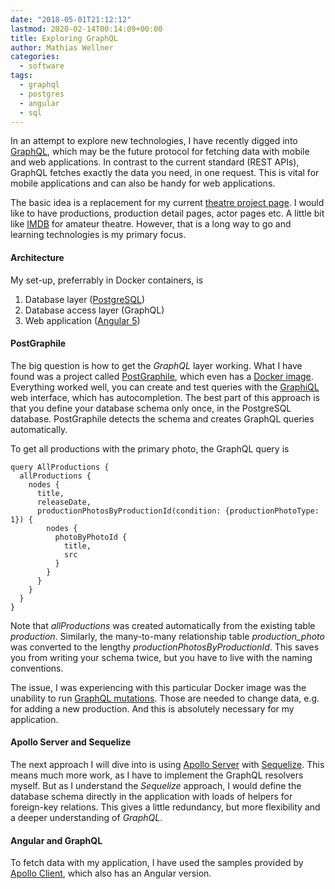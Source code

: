 ```yaml
---
date: "2018-05-01T21:12:12"
lastmod: 2020-02-14T00:14:09+00:00
title: Exploring GraphQL
author: Mathias Wellner
categories:
  - software
tags:
  - graphql
  - postgres
  - angular
  - sql
---
```

In an attempt to explore new technologies, I have recently digged into [GraphQL](http://graphql.org/), which may be the future protocol for fetching data with mobile and web applications. In contrast to the current standard (REST APIs), GraphQL fetches exactly the data you need, in one request. This is vital for mobile applications and can also be handy for web applications. 

<!--more-->

The basic idea is a replacement for my current [theatre project page](https://mwellner.de/theater/). I would like to have productions, production detail pages, actor pages etc. A little bit like [IMDB](https://www.imdb.com/) for amateur theatre. However, that is a long way to go and learning technologies is my primary focus. 

#### Architecture

My set-up, preferrably in Docker containers, is

1. Database layer ([PostgreSQL](https://www.postgresql.org/))
2. Database access layer (GraphQL)
3. Web application ([Angular 5](https://angular.io/))

#### PostGraphile

The big question is how to get the <em>GraphQL</em> layer working. What I have found was a project called [PostGraphile](https://www.graphile.org/postgraphile/), which even has a [Docker image](https://hub.docker.com/r/tyvdh/postgraphile/). Everything worked well, you can create and test queries with the [GraphiQL](https://github.com/graphql/graphiql) web interface, which has autocompletion. The best part of this approach is that you define your database schema only once, in the PostgreSQL database. PostGraphile detects the schema and creates GraphQL queries automatically. 

To get all productions with the primary photo, the GraphQL query is
<pre><code>query AllProductions {
  allProductions {
    nodes {
      title,
      releaseDate,
      productionPhotosByProductionId(condition: {productionPhotoType: 1}) {
        nodes {
          photoByPhotoId {
            title,
            src
          }
        }
      }
    }
  }
}</code></pre>

Note that <em>allProductions</em> was created automatically from the existing table <em>production</em>. Similarly, the many-to-many relationship table <em>production_photo</em> was converted to the lengthy <em>productionPhotosByProductionId</em>. This saves you from writing your schema twice, but you have to live with the naming conventions. 

The issue, I was experiencing with this particular Docker image was the unability to run [GraphQL mutations](http://graphql.org/learn/queries/). Those are needed to change data, e.g. for adding a new production. And this is absolutely necessary for my application. 

#### Apollo Server and Sequelize

The next approach I will dive into is using [Apollo Server](https://github.com/apollographql/apollo-server) with [Sequelize](http://docs.sequelizejs.com/). This means much more work, as I have to implement the GraphQL resolvers myself. But as I understand the <em>Sequelize</em> approach, I would define the database schema directly in the application with loads of helpers for foreign-key relations. This gives a little redundancy, but more flexibility and a deeper understanding of <em>GraphQL</em>. 

#### Angular and GraphQL

To fetch data with my application, I have used the samples provided by [Apollo Client](https://github.com/apollographql/apollo-client), which also has an Angular version. 